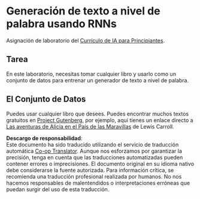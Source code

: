 <!--
CO_OP_TRANSLATOR_METADATA:
{
  "original_hash": "439e12796197a90e7623d4c9c057b9c2",
  "translation_date": "2025-08-24T09:13:03+00:00",
  "source_file": "lessons/5-NLP/17-GenerativeNetworks/lab/README.md",
  "language_code": "es"
}
-->
# Generación de texto a nivel de palabra usando RNNs

Asignación de laboratorio del [Currículo de IA para Principiantes](https://github.com/microsoft/ai-for-beginners).

## Tarea

En este laboratorio, necesitas tomar cualquier libro y usarlo como un conjunto de datos para entrenar un generador de texto a nivel de palabra.

## El Conjunto de Datos

Puedes usar cualquier libro que desees. Puedes encontrar muchos textos gratuitos en [Project Gutenberg](https://www.gutenberg.org/), por ejemplo, aquí tienes un enlace directo a [Las aventuras de Alicia en el País de las Maravillas](https://www.gutenberg.org/files/11/11-0.txt) de Lewis Carroll.

**Descargo de responsabilidad**:  
Este documento ha sido traducido utilizando el servicio de traducción automática [Co-op Translator](https://github.com/Azure/co-op-translator). Aunque nos esforzamos por garantizar la precisión, tenga en cuenta que las traducciones automatizadas pueden contener errores o imprecisiones. El documento original en su idioma nativo debe considerarse la fuente autorizada. Para información crítica, se recomienda una traducción profesional realizada por humanos. No nos hacemos responsables de malentendidos o interpretaciones erróneas que puedan surgir del uso de esta traducción.